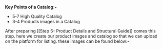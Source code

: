 
**Key Points of a Catalog:-**

- 5-7 High Quality Catalog
- 3-4 Products images in a Catalog



After preparing [[Step 5- Product Details and Structural Guide]] comes this step. here we create our product images and catalog so that we can upload on the platform for listing. these images can be found below:-


